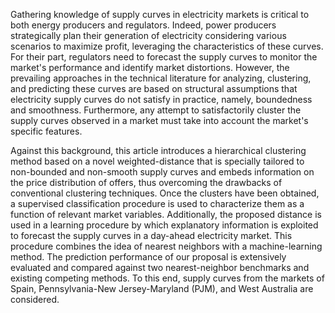 Gathering knowledge of supply curves in electricity markets is critical to both energy producers and regulators. Indeed, power producers strategically plan their generation of electricity considering various scenarios to maximize profit, leveraging the characteristics of these curves. For their part, regulators need to forecast the supply curves to monitor the market's performance and identify market distortions. However, the prevailing approaches in the technical literature for analyzing, clustering, and predicting these curves are based on structural assumptions that electricity supply curves do not satisfy in practice, namely, boundedness and smoothness. Furthermore, any attempt to satisfactorily cluster the supply curves observed in a market must take into account the market's specific features.

Against this background, this article introduces a hierarchical clustering method based on a novel weighted-distance that is specially tailored to non-bounded and non-smooth supply curves and embeds information on the price distribution of offers, thus overcoming the drawbacks of conventional clustering techniques. Once the clusters have been obtained, a supervised classification procedure is used to characterize them as a function of relevant market variables. Additionally, the proposed distance is used in a learning procedure by which explanatory information is exploited to forecast the supply curves in a day-ahead electricity market. This procedure combines the idea of nearest neighbors with a machine-learning method. The prediction performance of our proposal is extensively evaluated and compared against two nearest-neighbor benchmarks and existing competing methods. To this end, supply curves from the markets of Spain, Pennsylvania-New Jersey-Maryland (PJM), and West Australia are considered.
